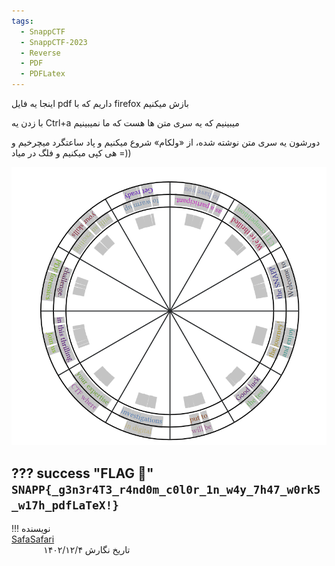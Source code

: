 ```yaml
---
tags:
  - SnappCTF
  - SnappCTF-2023
  - Reverse
  - PDF
  - PDFLatex
---
```


اینجا یه فایل pdf داریم که با firefox بازش میکنیم

با زدن یه Ctrl+a میبینیم که یه سری متن ها هست که ما نمیبینیم

دورشون یه سری متن نوشته شده، از «ولکام» شروع میکنیم و پاد ساعتگرد میچرخیم و هی کپی میکنیم و فلگ در میاد =))

![Snapp-Report](snapp-report.png)

??? success "FLAG :triangular_flag_on_post:"
    <div dir="ltr">`SNAPP{_g3n3r4T3_r4nd0m_c0l0r_1n_w4y_7h47_w0rk5_w17h_pdfLaTeX!}`</div>
---
!!! نویسنده
    [SafaSafari](https://twitter.com/SafaSafari3)$~~~~~~~~~~~~~~~~~~~~~~~~~~~~~~~~~~~~~~~~~~~~~~~~~~~~~~~~~~~~~~~~~~~~~~~~~~~~~~~~~~~~~~~~~~~~~~~~~~~~~~~~~~~~~~~~~~~~~~~~~~~$تاریخ نگارش ۱۴۰۲/۱۲/۴